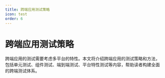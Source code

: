 ```yaml
---
title: 跨端应用测试策略
icon: test
order: 6
---
```


# 跨端应用测试策略

跨端应用的测试需要考虑多平台的特性。本文将介绍跨端应用的测试策略和方法，包括单元测试、组件测试、端到端测试、平台特性测试等内容，帮助读者构建全面的跨端测试体系。
